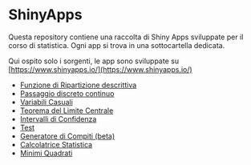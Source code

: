 # ShinyApps

Questa repository contiene una raccolta di Shiny Apps sviluppate per il corso di statistica.
Ogni app si trova in una sottocartella dedicata.

Qui ospito solo i sorgenti, le app sono sviluppate su [https://www.shinyapps.io/](https://www.shinyapps.io/)

-   [Funzione di Ripartizione descrittiva](https://patrizio-frederic.shinyapps.io/FdR_descrittiva/)
-   [Passaggio discreto continuo](https://patrizio-frederic.shinyapps.io/discreto-continuo/)
-   [Variabili Casuali](https://patrizio-frederic.shinyapps.io/prob/)
-   [Teorema del Limite Centrale](https://patrizio-frederic.shinyapps.io/TLC_/)
-   [Intervalli di Confidenza](https://patrizio-frederic.shinyapps.io/IdC_/)
-   [Test](https://ixpat.shinyapps.io/Test/)
-   [Generatore di Compiti (beta)](https://ixpat.shinyapps.io/compiti-rand/)
-   [Calcolatrice Statistica](https://ixpat.shinyapps.io/calc/)
-   [Minimi Quadrati](https://ixpat.shinyapps.io/Least-Squares/)
